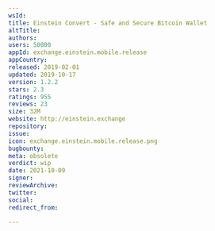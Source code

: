 ```yaml
---
wsId: 
title: Einstein Convert - Safe and Secure Bitcoin Wallet
altTitle: 
authors: 
users: 50000
appId: exchange.einstein.mobile.release
appCountry: 
released: 2019-02-01
updated: 2019-10-17
version: 1.2.2
stars: 2.3
ratings: 955
reviews: 23
size: 32M
website: http://einstein.exchange
repository: 
issue: 
icon: exchange.einstein.mobile.release.png
bugbounty: 
meta: obsolete
verdict: wip
date: 2021-10-09
signer: 
reviewArchive: 
twitter: 
social: 
redirect_from: 

---
```


